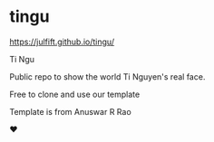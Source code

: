 # tingu

https://julfift.github.io/tingu/

Ti Ngu

Public repo to show the world Ti Nguyen's real face.

Free to clone and use our template

Template is from Anuswar R Rao

♥️
